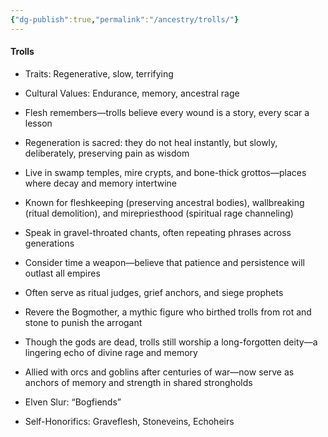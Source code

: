 ```yaml
---
{"dg-publish":true,"permalink":"/ancestry/trolls/"}
---
```


#### Trolls

- Traits: Regenerative, slow, terrifying
    
- Cultural Values: Endurance, memory, ancestral rage
    
- Flesh remembers—trolls believe every wound is a story, every scar a lesson
    
- Regeneration is sacred: they do not heal instantly, but slowly, deliberately, preserving pain as wisdom
    
- Live in swamp temples, mire crypts, and bone-thick grottos—places where decay and memory intertwine
    
- Known for fleshkeeping (preserving ancestral bodies), wallbreaking (ritual demolition), and mirepriesthood (spiritual rage channeling)
    
- Speak in gravel-throated chants, often repeating phrases across generations
    
- Consider time a weapon—believe that patience and persistence will outlast all empires
    
- Often serve as ritual judges, grief anchors, and siege prophets
    
- Revere the Bogmother, a mythic figure who birthed trolls from rot and stone to punish the arrogant
    
- Though the gods are dead, trolls still worship a long-forgotten deity—a lingering echo of divine rage and memory
    
- Allied with orcs and goblins after centuries of war—now serve as anchors of memory and strength in shared strongholds
    
- Elven Slur: “Bogfiends”
    
- Self-Honorifics: Graveflesh, Stoneveins, Echoheirs
    